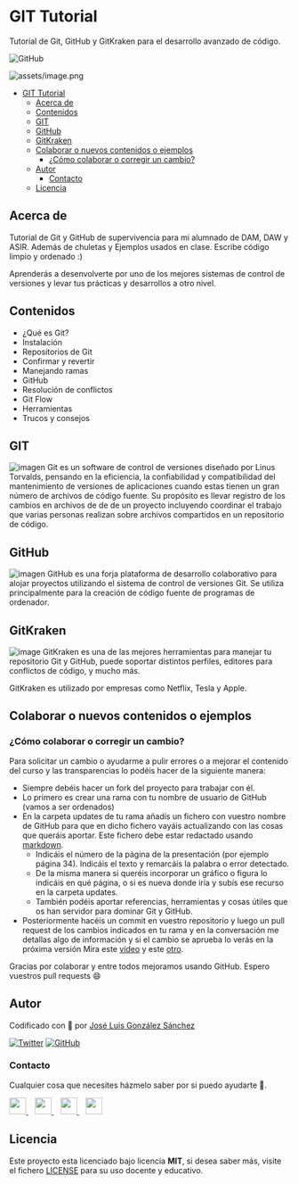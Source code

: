 # GIT Tutorial

Tutorial de Git, GitHub y GitKraken para el desarrollo avanzado de código.

![GitHub](https://img.shields.io/github/last-commit/joseluisgs/git-tutorial)

![assets/image.png](https://www.wallpapertip.com/wmimgs/250-2508431_github-wallpaper.jpg)

- [GIT Tutorial](#git-tutorial)
  - [Acerca de](#acerca-de)
  - [Contenidos](#contenidos)
  - [GIT](#git)
  - [GitHub](#github)
  - [GitKraken](#gitkraken)
  - [Colaborar o nuevos contenidos o ejemplos](#colaborar-o-nuevos-contenidos-o-ejemplos)
    - [¿Cómo colaborar o corregir un cambio?](#cómo-colaborar-o-corregir-un-cambio)
  - [Autor](#autor)
    - [Contacto](#contacto)
  - [Licencia](#licencia)

## Acerca de

Tutorial de Git y GitHub de supervivencia para mi alumnado de DAM, DAW y ASIR. Además de chuletas y Ejemplos usados en clase. Escribe código limpio y ordenado :)

Aprenderás a desenvolverte por uno de los mejores sistemas de control de versiones y levar tus prácticas y desarrollos a otro nivel.

## Contenidos
- ¿Qué es Git?
- Instalación
- Repositorios de Git
- Confirmar y revertir
- Manejando ramas
- GitHub
- Resolución de conflictos
- Git Flow
- Herramientas
- Trucos y consejos

## GIT
![imagen](https://miro.medium.com/max/1200/1*xYiF9i9FfVrZGBFoSkxnsw.jpeg)
Git es un software de control de versiones diseñado por Linus Torvalds, pensando en la eficiencia, la confiabilidad y compatibilidad del mantenimiento de versiones de aplicaciones cuando estas tienen un gran número de archivos de código fuente. Su propósito es llevar registro de los cambios en archivos de de de un proyecto incluyendo coordinar el trabajo que varias personas realizan sobre archivos compartidos en un repositorio de código.

## GitHub
![imagen](https://cyberwomen2020.sre.gob.mx/img/github.png)
GitHub es una forja plataforma de desarrollo colaborativo para alojar proyectos utilizando el sistema de control de versiones Git. Se utiliza principalmente para la creación de código fuente de programas de ordenador.

## GitKraken
![image](https://1v5ymx3zt3y73fq5gy23rtnc-wpengine.netdna-ssl.com/wp-content/uploads/2021/05/axosoft-gitkraken-squiggle-landscape.png)
GitKraken es una de las mejores herramientas para manejar tu repositorio Git y GitHub, puede soportar distintos perfiles, editores para conflictos de código, y mucho más.

GitKraken es utilizado por empresas como Netflix, Tesla y Apple.

## Colaborar o nuevos contenidos o ejemplos

### ¿Cómo colaborar o corregir un cambio?

Para solicitar un cambio o ayudarme a pulir errores o a mejorar el contenido del curso y las transparencias lo podéis hacer de la siguiente manera:

- Siempre debéis hacer un fork del proyecto para trabajar con él.
- Lo primero es crear una rama con tu nombre de usuario de GitHub (vamos a ser ordenados)
- En la carpeta updates de tu rama añadís un fichero con vuestro nombre de GitHub para que en dicho fichero vayáis actualizando con las cosas que queráis aportar. Este fichero debe estar redactado usando [markdown](https://www.markdownguide.org/basic-syntax/).
  - Indicáis el número de la página de la presentación (por ejemplo página 34). Indicáis el texto y remarcáis la palabra o error detectado.
  - De la misma manera si queréis incorporar un gráfico o figura lo indicáis en qué página, o si es nueva donde iría y subís ese recurso en la carpeta updates.
  - También podéis aportar referencias, herramientas y cosas útiles que os han servidor para dominar Git y GitHub.
- Posteriormente hacéis un commit en vuestro repositorio y luego un pull request de los cambios indicados en tu rama y en la conversación me detallas algo de información y si el cambio se aprueba lo verás en la próxima versión Mira este [vídeo](https://www.youtube.com/watch?v=_M8oalUyz10) y este [otro](https://www.youtube.com/watch?v=QntLv5BjUr0).

Gracias por colaborar y entre todos mejoramos usando GitHub. Espero vuestros pull requests :smile:


## Autor

Codificado con :sparkling_heart: por [José Luis González Sánchez](https://twitter.com/joseluisgonsan)

[![Twitter](https://img.shields.io/twitter/follow/joseluisgonsan?style=social)](https://twitter.com/joseluisgonsan)
[![GitHub](https://img.shields.io/github/followers/joseluisgs?style=social)](https://github.com/joseluisgs)

### Contacto
<p>
  Cualquier cosa que necesites házmelo saber por si puedo ayudarte 💬.
</p>
<p>
    <a href="https://twitter.com/joseluisgonsan" target="_blank">
        <img src="https://i.imgur.com/U4Uiaef.png" 
    height="30">
    </a> &nbsp;&nbsp;
    <a href="https://github.com/joseluisgs" target="_blank">
        <img src="https://cdn.iconscout.com/icon/free/png-256/github-153-675523.png" 
    height="30">
    </a> &nbsp;&nbsp;
    <a href="https://www.linkedin.com/in/joseluisgonsan" target="_blank">
        <img src="https://upload.wikimedia.org/wikipedia/commons/thumb/c/ca/LinkedIn_logo_initials.png/768px-LinkedIn_logo_initials.png" 
    height="30">
    </a>  &nbsp;&nbsp;
    <a href="https://joseluisgs.github.io/" target="_blank">
        <img src="https://joseluisgs.github.io/favicon.png" 
    height="30">
    </a>

## Licencia

Este proyecto esta licenciado bajo licencia **MIT**, si desea saber más, visite el fichero [LICENSE](https://github.com/joseluisgs/git-tutorial/blob/master/LICENSE) para su uso docente y educativo.
